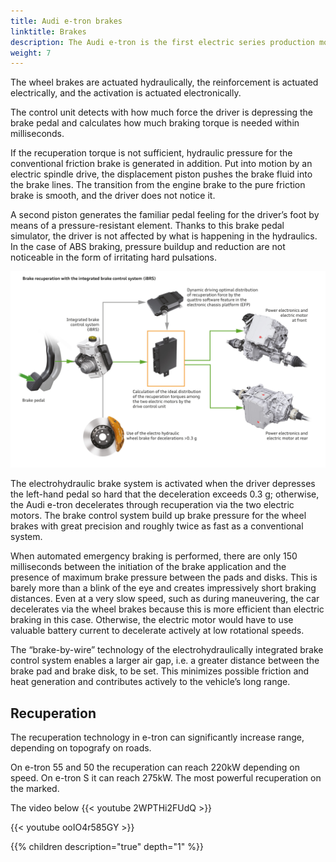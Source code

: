```yaml
---
title: Audi e-tron brakes
linktitle: Brakes 
description: The Audi e-tron is the first electric series production model uses an electrohydraulically integrated brake control system.
weight: 7
---
```

The wheel brakes are actuated hydraulically, the reinforcement is actuated electrically, and the activation is actuated electronically.

The control unit detects with how much force the driver is depressing the brake pedal and calculates how much braking torque is needed within milliseconds.

If the recuperation torque is not sufficient, hydraulic pressure for the conventional friction brake is generated in addition. Put into motion by an electric spindle drive,
the displacement piston pushes the brake fluid into the brake lines. The transition from the engine brake to the pure friction brake is smooth, and the driver does not notice it.

A second piston generates the familiar pedal feeling for the driver’s foot by means of a pressure-resistant element. Thanks to this brake pedal simulator,
the driver is not affected by what is happening in the hydraulics. In the case of ABS braking, pressure buildup and reduction are not noticeable in the form of irritating hard pulsations.

![bilde](brakesystem.jpg "Audi e-tron brakesystem")

The electrohydraulic brake system is activated when the driver depresses the left-hand pedal so hard that the deceleration exceeds 0.3 g; otherwise, the Audi e-tron decelerates
through recuperation via the two electric motors. The brake control system build up brake pressure for the wheel brakes with great precision and roughly twice as fast as a conventional system.

When automated emergency braking is performed, there are only 150 milliseconds between the initiation of the brake application and the presence of maximum brake pressure between the pads and disks.
This is barely more than a blink of the eye and creates impressively short braking distances. Even at a very slow speed, such as during maneuvering, the car decelerates via the wheel brakes because this is more efficient than electric braking in this case. 
Otherwise, the electric motor would have to use valuable battery current to decelerate actively at low rotational speeds.

The “brake-by-wire” technology of the electrohydraulically integrated brake control system enables a larger air gap, i.e. a greater distance between the brake pad and brake disk, to be set.
This minimizes possible friction and heat generation and contributes actively to the vehicle’s long range.

## Recuperation

The recuperation technology in e-tron can significantly increase range, depending on topografy on roads. 

On e-tron 55 and 50 the recuperation can reach 220kW depending on speed. On e-tron S it can reach 275kW. The most powerful recuperation on the marked.

The video below
{{< youtube 2WPTHi2FUdQ >}}


{{< youtube ooIO4r585GY >}}


{{% children description="true" depth="1" %}}
